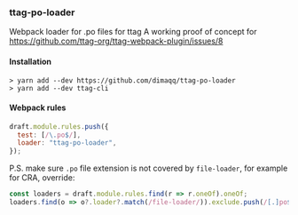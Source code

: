 ### ttag-po-loader
Webpack loader for .po files for ttag
A working proof of concept for https://github.com/ttag-org/ttag-webpack-plugin/issues/8

#### Installation

```console
> yarn add --dev https://github.com/dimaqq/ttag-po-loader
> yarn add --dev ttag-cli
```

#### Webpack rules

```js
draft.module.rules.push({
  test: [/\.po$/],
  loader: "ttag-po-loader",
});
```


P.S. make sure `.po` file extension is not covered by `file-loader`, for example for CRA, override:

```js
const loaders = draft.module.rules.find(r => r.oneOf).oneOf;
loaders.find(o => o?.loader?.match(/file-loader/)).exclude.push(/[.]po$/);
```
